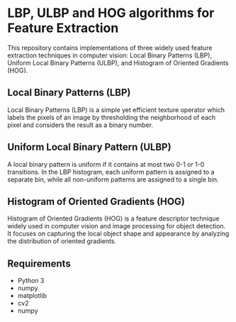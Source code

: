 # LBP, ULBP and HOG algorithms for Feature Extraction

This repository contains implementations of three widely used feature extraction techniques in computer vision: Local Binary Patterns (LBP), Uniform Local Binary Patterns (ULBP), and Histogram of Oriented Gradients (HOG).

## Local Binary Patterns (LBP)

Local Binary Patterns (LBP) is a simple yet efficient texture operator which labels the pixels of an image by thresholding the neighborhood of each pixel and considers the result as a binary number.

## Uniform Local Binary Pattern (ULBP)

A local binary pattern is uniform if it contains at most two 0-1 or 1-0 transitions. In the LBP histogram, each uniform pattern is assigned to a separate bin, while all non-uniform patterns are assigned to a single bin.

## Histogram of Oriented Gradients (HOG)

Histogram of Oriented Gradients (HOG) is a feature descriptor technique widely used in computer vision and image processing for object detection. It focuses on capturing the local object shape and appearance by analyzing the distribution of oriented gradients.

## Requirements

- Python 3
- numpy
- matplotlib
- cv2
- numpy


